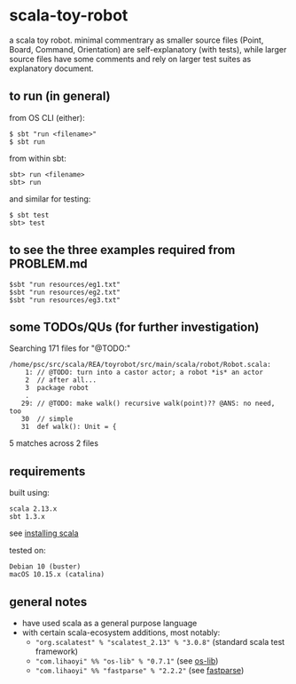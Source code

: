 # scala-toy-robot

a scala toy robot. minimal commentrary as smaller source files (Point, Board, Command, Orientation) are self-explanatory (with tests), while larger source files have some comments and rely on larger test suites as explanatory document.

## to run (in general)

from OS CLI (either):

    $ sbt "run <filename>"
    $ sbt run

from within  sbt:

    sbt> run <filename>
    sbt> run

and similar for testing:

    $ sbt test
    sbt> test

## to see the three examples required from PROBLEM.md

    $sbt "run resources/eg1.txt"
    $sbt "run resources/eg2.txt"
    $sbt "run resources/eg3.txt"

## some TODOs/QUs (for further investigation)

Searching 171 files for "@TODO:"
```
/home/psc/src/scala/REA/toyrobot/src/main/scala/robot/Robot.scala:
    1: // @TODO: turn into a castor actor; a robot *is* an actor
    2  // after all...
    3  package robot
    .
   29: // @TODO: make walk() recursive walk(point)?? @ANS: no need, too
   30  // simple
   31  def walk(): Unit = {
```
5 matches across 2 files

## requirements

built using:

    scala 2.13.x
    sbt 1.3.x

see [installing scala](https://www.scala-lang.org/download/)

tested on:

    Debian 10 (buster)
    macOS 10.15.x (catalina)

## general notes

* have used scala as a general purpose language
* with certain scala-ecosystem additions, most notably:
    - `"org.scalatest" % "scalatest_2.13" % "3.0.8"` (standard scala test framework)
    - `"com.lihaoyi" %% "os-lib" % "0.7.1"` (see [os-lib](https://github.com/lihaoyi/os-lib))
    - `"com.lihaoyi" %% "fastparse" % "2.2.2"` (see [fastparse](http://www.lihaoyi.com/fastparse/))